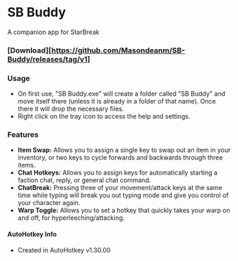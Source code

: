 # SB Buddy
A companion app for StarBreak

### [Download][https://github.com/Masondeanm/SB-Buddy/releases/tag/v1]

### Usage
- On first use, "SB Buddy.exe" will create a folder called "SB Buddy" and move itself there (unless it is already in a folder of that name). Once there it will drop the necessary files.
- Right click on the tray icon to access the help and settings.

### Features
- **Item Swap:** Allows you to assign a single key to swap out an item in your inventory, or two keys to cycle forwards and backwards through three items.
- **Chat Hotkeys:** Allows you to assign keys for automatically starting a faction chat, reply, or general chat command.
- **ChatBreak:** Pressing three of your movement/attack keys at the same time while typing will break you out typing mode and give you control of your character again.
- **Warp Toggle:** Allows you to set a hotkey that quickly takes your warp on and off, for hyperleeching/attacking.

#### AutoHotkey Info
- Created in AutoHotkey v1.30.00

